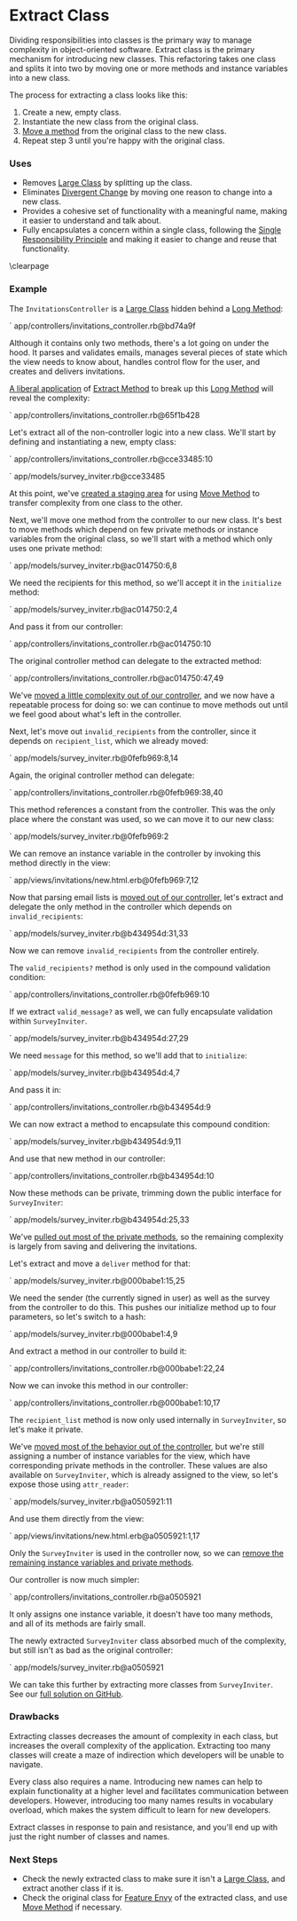 # Extract Class

Dividing responsibilities into classes is the primary way to manage complexity
in object-oriented software. Extract class is the primary mechanism for
introducing new classes. This refactoring takes one class and splits it into two
by moving one or more methods and instance variables into a new class.

The process for extracting a class looks like this:

1. Create a new, empty class.
2. Instantiate the new class from the original class.
3. [Move a method](#move-method) from the original class to the new class.
4. Repeat step 3 until you're happy with the original class.

### Uses

* Removes [Large Class](#large-class) by splitting up the class.
* Eliminates [Divergent Change](#divergent-change) by moving one reason to
  change into a new class.
* Provides a cohesive set of functionality with a meaningful name, making it
  easier to understand and talk about.
* Fully encapsulates a concern within a single class, following the [Single
  Responsibility Principle](#single-responsibility-principle) and making it
  easier to change and reuse that functionality.

\clearpage

### Example

The `InvitationsController` is a [Large Class](#large-class) hidden behind a
[Long Method](#long-method):

` app/controllers/invitations_controller.rb@bd74a9f

Although it contains only two methods, there's a lot going on under the hood. It
parses and validates emails, manages several pieces of state which the view needs
to know about, handles control flow for the user, and creates and delivers
invitations.

[A liberal
application](https://github.com/thoughtbot/ruby-science/commit/65f1b428) of
[Extract Method](#extract-method) to break up this [Long Method](#long-method)
will reveal the complexity:

` app/controllers/invitations_controller.rb@65f1b428

Let's extract all of the non-controller logic into a new class. We'll start by
defining and instantiating a new, empty class:

` app/controllers/invitations_controller.rb@cce33485:10

` app/models/survey_inviter.rb@cce33485

At this point, we've [created a staging
area](https://github.com/thoughtbot/ruby-science/commit/cce33485) for using
[Move Method](#move-method) to transfer complexity from one class to the other.

Next, we'll move one method from the controller to our new class. It's best to
move methods which depend on few private methods or instance variables from the
original class, so we'll start with a method which only uses one private method:

` app/models/survey_inviter.rb@ac014750:6,8

We need the recipients for this method, so we'll accept it in the `initialize`
method:

` app/models/survey_inviter.rb@ac014750:2,4

And pass it from our controller:

` app/controllers/invitations_controller.rb@ac014750:10

The original controller method can delegate to the extracted method:

` app/controllers/invitations_controller.rb@ac014750:47,49

We've [moved a little complexity out of our
controller](https://github.com/thoughtbot/ruby-science/commit/ac014750), and we
now have a repeatable process for doing so: we can continue to move methods out
until we feel good about what's left in the controller.

Next, let's move out `invalid_recipients` from the controller, since it depends
on `recipient_list`, which we already moved:

` app/models/survey_inviter.rb@0fefb969:8,14

Again, the original controller method can delegate:

` app/controllers/invitations_controller.rb@0fefb969:38,40

This method references a constant from the controller. This was the only place
where the constant was used, so we can move it to our new class:

` app/models/survey_inviter.rb@0fefb969:2

We can remove an instance variable in the controller by invoking this method
directly in the view:

` app/views/invitations/new.html.erb@0fefb969:7,12

Now that parsing email lists is [moved out of our
controller](https://github.com/thoughtbot/ruby-science/commit/0fefb969), let's
extract and delegate the only method in the controller which depends on
`invalid_recipients`:

` app/models/survey_inviter.rb@b434954d:31,33

Now we can remove `invalid_recipients` from the controller entirely.

The `valid_recipients?` method is only used in the compound validation
condition:

` app/controllers/invitations_controller.rb@0fefb969:10

If we extract `valid_message?` as well, we can fully encapsulate validation
within `SurveyInviter`.

` app/models/survey_inviter.rb@b434954d:27,29

We need `message` for this method, so we'll add that to `initialize`:

` app/models/survey_inviter.rb@b434954d:4,7

And pass it in:

` app/controllers/invitations_controller.rb@b434954d:9

We can now extract a method to encapsulate this compound condition:

` app/models/survey_inviter.rb@b434954d:9,11

And use that new method in our controller:

` app/controllers/invitations_controller.rb@b434954d:10

Now these methods can be private, trimming down the public interface for
`SurveyInviter`:

` app/models/survey_inviter.rb@b434954d:25,33

We've [pulled out most of the private
methods](https://github.com/thoughtbot/ruby-science/commit/b434954d), so the
remaining complexity is largely from saving and delivering the invitations.

Let's extract and move a `deliver` method for that:

` app/models/survey_inviter.rb@000babe1:15,25

We need the sender (the currently signed in user) as well as the survey from the
controller to do this. This pushes our initialize method up to four parameters,
so let's switch to a hash:

` app/models/survey_inviter.rb@000babe1:4,9

And extract a method in our controller to build it:

` app/controllers/invitations_controller.rb@000babe1:22,24

Now we can invoke this method in our controller:

` app/controllers/invitations_controller.rb@000babe1:10,17

The `recipient_list` method is now only used internally in `SurveyInviter`, so
let's make it private.

We've [moved most of the behavior out of the
controller](https://github.com/thoughtbot/ruby-science/commit/000babe1), but
we're still assigning a number of instance variables for the view, which have
corresponding private methods in the controller. These values are also available
on `SurveyInviter`, which is already assigned to the view, so let's expose those
using `attr_reader`:

` app/models/survey_inviter.rb@a0505921:11

And use them directly from the view:

` app/views/invitations/new.html.erb@a0505921:1,17

Only the `SurveyInviter` is used in the controller now, so we can [remove the
remaining instance variables and private
methods](https://github.com/thoughtbot/ruby-science/commit/a0505921).

Our controller is now much simpler:

` app/controllers/invitations_controller.rb@a0505921

It only assigns one instance variable, it doesn't have too many methods, and all
of its methods are fairly small.

The newly extracted `SurveyInviter` class absorbed much of the complexity, but
still isn't as bad as the original controller:

` app/models/survey_inviter.rb@a0505921

We can take this further by extracting more classes from `SurveyInviter`. See
our [full solution on
GitHub](https://github.com/thoughtbot/ruby-science/commit/fd6cd8d5).

### Drawbacks

Extracting classes decreases the amount of complexity in each class, but
increases the overall complexity of the application. Extracting too many classes
will create a maze of indirection which developers will be unable to navigate.

Every class also requires a name. Introducing new names can help to
explain functionality at a higher level and facilitates communication between
developers. However, introducing too many names results in vocabulary overload,
which makes the system difficult to learn for new developers.

Extract classes in response to pain and resistance, and you'll end up with just
the right number of classes and names.

### Next Steps

* Check the newly extracted class to make sure it isn't a [Large
  Class](#large-class), and extract another class if it is.
* Check the original class for [Feature Envy](#feature-envy) of the extracted
  class, and use [Move Method](#move-method) if necessary.
